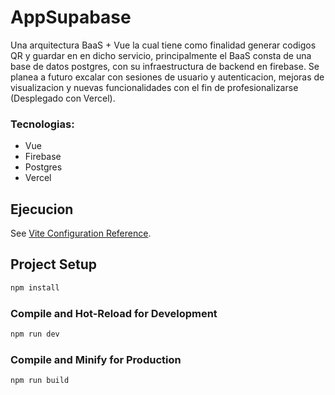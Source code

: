 # AppSupabase

Una arquitectura BaaS + Vue la cual tiene como finalidad generar codigos QR y guardar en en dicho servicio, principalmente el BaaS consta de una base de datos postgres, con su infraestructura de backend en firebase. Se planea a futuro excalar con sesiones de usuario y autenticacion, mejoras de visualizacion y nuevas funcionalidades con el fin de profesionalizarse (Desplegado con Vercel).

### Tecnologias: 
- Vue
- Firebase
- Postgres
- Vercel

## Ejecucion

See [Vite Configuration Reference](https://vite.dev/config/).

## Project Setup

```sh
npm install
```

### Compile and Hot-Reload for Development

```sh
npm run dev
```

### Compile and Minify for Production

```sh
npm run build
```
